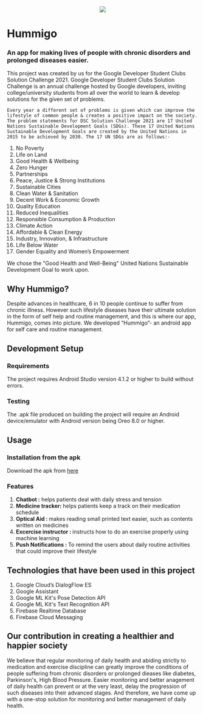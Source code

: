 
  <div>
    <center><img src="https://user-images.githubusercontent.com/54185164/113014954-b30e9300-919a-11eb-92d4-ee07097f3eed.png"/></center>
  </div>
  <h1>Hummigo</h1>
  <h3>An app for making lives of people with chronic disorders and prolonged diseases easier.</h3>
  <p>
    This project was created by us for the Google Developer Student Clubs Solution Challenge 2021. Google Developer Student Clubs Solution Challenge is an annual challenge hosted by Google developers, inviting college/university students from all over the world to learn & develop solutions for the given set of problems.  
    
    Every year a different set of problems is given which can improve the lifestyle of common people & creates a positive impact on the society. The problem statements for DSC Solution Challenge 2021 are 17 United Nations Sustainable Development Goals (SDGs). These 17 United Nations Sustainable Development Goals are created by the United Nations in 2015 to be achieved by 2030. The 17 UN SDGs are as follows:- 
  </p>
  
<ol>
  <li>No Poverty</li>
  <li>Life on Land</li>
  <li>Good Health & Wellbeing</li>
  <li>Zero Hunger</li>
  <li>Partnerships</li>
  <li>Peace, Justice & Strong Institutions</li>
  <li>Sustainable Cities</li>
  <li>Clean Water & Sanitation</li>
  <li>Decent Work & Economic Growth</li>
  <li>Quality Education</li>
  <li>Reduced Inequalities</li>
  <li>Responsible Consumption & Production</li>
  <li>Climate Action</li>
  <li>Affordable & Clean Energy</li>
  <li>Industry, Innovation, & Infrastructure</li>
  <li>Life Below Water</li>
  <li>Gender Equality and Women’s Empowerment</li>
</ol>

<p>We chose the "Good Health and Well-Being" United Nations Sustainable Development Goal to work upon.</p>
<h2>Why Hummigo?</h2>
    Despite advances in healthcare, 6 in 10 people continue to suffer from chronic illness. However such lifestyle diseases have their ultimate solution in the form of self help and routine management, and this is where our app, Hummigo, comes into picture. We developed “Hummigo”- an android app for self care and routine management.  
</p>


<h2>Development Setup</h2>


<h3>Requirements</h3>

The project requires Android Studio version 4.1.2 or higher to build without errors.

<h3>Testing</h3>

The .apk file produced on building the project will require an Android device/emulator with Android version being Oreo 8.0 or higher.

<h2>Usage</h2>

<h3>Installation from the apk</h3>
<p>Download the apk from <a href="">here<a/><p>

<h3>Features</h3>
<ol>
  <li><b>Chatbot :</b> helps patients deal with daily stress and tension </li>
  <li><b>Medicine tracker: </b>helps patients keep a track on their medication schedule </li>
  <li><b>Optical Aid : </b> makes reading small printed text easier, such as contents written on medicines</li>
  <li><b>Excercise instructor : </b> instructs how to do an exercise properly using machine learning</li>
  <li><b>Push Notifications : </b>To remind the users about daily routine activities that could improve their lifestyle</li>
</ol>
  
<h2>Technologies that have been used in this project</h2>

<ol>
  <li>Google Cloud’s DialogFlow ES</li>
  <li>Google Assistant</li>
  <li>Google ML Kit's Pose Detection API</li>
  <li>Google ML Kit's Text Recognition API</li>
  <li>Firebase Realtime Database</li>
  <li>Firebase Cloud Messaging</li>
</ol>
  
<h2>Our contribution in creating a healthier and happier society</h2>
<p>We believe that regular monitoring of daily health and abiding strictly to medication and exercise discipline can greatly improve the conditions of people suffering from chronic disorders or prolonged dieases like diabetes, Parkinson's, High Blood Pressure. Easier monitoring and better anagement of daily health can prevent or at the very least, delay the progression of such diseases into their advanced stages. And therefore, we have come up with a one-stop solution for monitoring and better management of daily health. </p>
